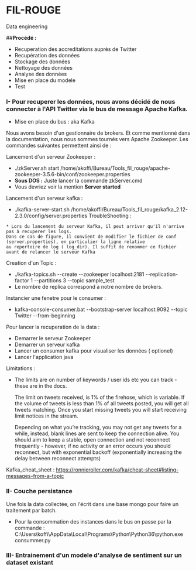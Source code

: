 # FIL-ROUGE
Data engineering

##__Procédé :__ 
* Recuperation des accreditations auprès de Twitter 
* Recupération des données 
* Stockage des données 
* Nettoyage des données 
* Analyse des  données
* Mise en place du modele 
* Test

### I- Pour recuperer les données, nous avons décidé de nous connecter à l'API Twitter via le bus de message Apache Kafka. 


* Mise en place du bus : aka Kafka

Nous avons besoin d'un gestionnaire de brokers. Et comme mentionné dans la documentation, nous nous sommes tournés 
vers Apache Zookeeper. Les commandes suivantes permettent ainsi de : 

Lancement d'un serveur Zookeeper : 
    
   *   ./zkServer.sh start /home/akoffi/Bureau/Tools_fil_rouge/apache-zookeeper-3.5.6-bin/conf/zookeeper.properties
   * __Sous DOS :__ Juste lancer la commande zkServer.cmd 
   * Vous devriez voir la mention __Server started__
   
Lancement d'un serveur kafka : 
   
   * ./kafka-server-start.sh /home/akoffi/Bureau/Tools_fil_rouge/kafka_2.12-2.3.0/config/server.properties
TroubleShooting : 

    * Lors du lancement du serveur Kafka, il peut arriver qu'il n'arrive pas à recuperer les logs. 
    Dans ce cas de figure, il convient de modifier le fichier de conf (server.properties), en particulier la ligne relative 
    au repertoire de log ( log_dir). Il suffit de renommer ce fichier avant de relancer le serveur Kafka 

Creation d'un Topic : 

   * ./kafka-topics.sh --create --zookeeper localhost:2181 --replication-factor 1 --partitions 3 --topic sample_test
   * Le nombre de replica correspond à notre nombre de brokers. 

Instancier une fenetre pour le consumer : 
   * kafka-console-consumer.bat --bootstrap-server localhost:9092 --topic Twitter --from-beginning

Pour lancer la recuperation de la data : 

   * Demarrer le serveur Zookeeper 
   * Demarrer un serveur kafka 
   * Lancer un consumer kafka pour visualiser les données ( optionel)
   * Lancer l'application java 

Limitations :

   * The limits are on number of keywords / user ids etc you can track - these are in the docs.
     
     The limit on tweets received, is 1% of the firehose, which is variable. If the volume of tweets is less than 1% of all tweets posted, you will get all tweets matching. Once you start missing tweets you will start receiving limit notices in the stream.
     
     Depending on what you’re tracking, you may not get any tweets for a while, instead, blank lines are sent to keep the connection alive. You should aim to keep a stable, open connection and not reconnect frequently - however, if no activity or an error occurs you should reconnect, but with exponential backoff (exponentially increasing the delay between reconnect attempts)

Kafka_cheat_sheet : https://ronnieroller.com/kafka/cheat-sheet#listing-messages-from-a-topic

### II- Couche persistance 

Une fois la data collectée, on l'écrit dans une base mongo pour faire un traitement par batch. 

* Pour la consommation des instances dans le bus on passe par la commande : 
C:\Users\koffi\AppData\Local\Programs\Python\Python36\python.exe consummer.py


### III- Entrainement d'un modele d'analyse de sentiment sur un dataset existant



